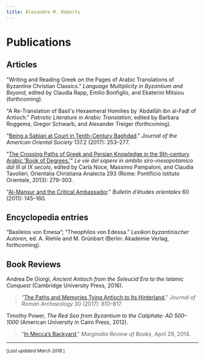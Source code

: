 ```yaml
---
title: Alexandre M. Roberts
---
```


# Publications

[Roberts-2017-JRA-review-of-de-giorgi]: https://doi.org/10.1017/S1047759400074845

[Roberts-2017-JAOS-Sabians]: https://doi.org/10.5281/zenodo.893166

[Roberts-2013-OCA-Crossing-Paths]: https://doi.org/10.5281/zenodo.893168

[Roberts-2011-BEO60-Mansur]: https://doi.org/10.5281/zenodo.893170

[Roberts-2014-Marginalia-Red-Sea]: http://marginalia.lareviewofbooks.org/in-meccas-backyard-by-alexandre-m-roberts/

[BE-salamander-article]: http://beheco.oxfordjournals.org/content/19/3/621

## Articles

"Writing and Reading Greek on the Pages of Arabic Translations of Byzantine Christian Classics."
*Language Multiplicity in Byzantium and Beyond*, edited by Claudia Rapp, Emilio Bonfiglio, and Ekaterini Mitsiou (forthcoming).

"A Re-Translation of Basil's Hexaemeral Homilies by ʿAbdallāh ibn al-Faḍl of Antioch."
*Patristic Literature in Arabic Translation*, edited by Barbara Roggema, Gregor Schwarb, and Alexander Treiger (forthcoming).

"[Being a Sabian at Court in Tenth-Century Baghdad][Roberts-2017-JAOS-Sabians]."
*Journal of the American Oriental Society* 137.2 (2017): 253–277.

"[The Crossing Paths of Greek and Persian Knowledge in the 9th-century Arabic ‘Book of Degrees.’][Roberts-2013-OCA-Crossing-Paths]"
*Le vie del sapere in ambito siro-mesopotamico dal III al IX secolo*, 
edited by Carla Noce, Massimo Pampaloni, and Claudia Tavolieri, 
Orientalia Christiana Analecta 293 (Rome: Pontificio Istituto Orientale, 
2013): 279–303.

"[Al-Mansur and the Critical Ambassador][Roberts-2011-BEO60-Mansur]."
*Bulletin d’études orientales* 60 (2011): 145–160.


## Encyclopedia entries

“Basileios von Emesa”; “Theophilos von Edessa.”
*Lexikon byzantinischer Autoren*, ed. A. Riehle and M. Grünbart (Berlin: 
Akademie Verlag, forthcoming).

## Book Reviews

Andrea De Giorgi, *Ancient Antioch from the Seleucid Era to the Islamic 
Conquest* (Cambridge University Press, 2016).

> "[The Paths and Memories Tying Antioch to Its 
> Hinterland][Roberts-2017-JRA-review-of-de-giorgi],"
> *Journal of Roman Archaeology* 30 (2017): 810–817.

Timothy Power, *The Red Sea from Byzantium to the Caliphate: AD 500–1000* (American University in Cairo Press, 2012).  

> "[In Mecca’s Backyard][Roberts-2014-Marginalia-Red-Sea],"
> *Marginalia Review of Books*, April 29, 2014.

-------

<small>[*Last updated March 2018.*]</small>

